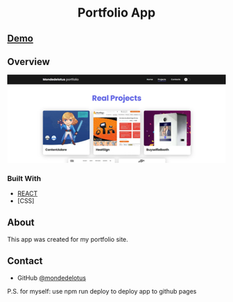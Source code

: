 <h1 align="center">Portfolio App</h1>

<h2><a href="https://mondedelotus.github.io/react-portfolio/">Demo</a></h2>

## Overview

![screenshot](https://github.com/mondedelotus/react-portfolio/blob/main/overview.webp)

### Built With

- [REACT](https://react.dev/)
- [CSS]
  
## About

This app was created for my portfolio site.

## Contact

- GitHub [@mondedelotus](https://github.com/mondedelotus)
  


P.S. for myself: use npm run deploy to deploy app to github pages
